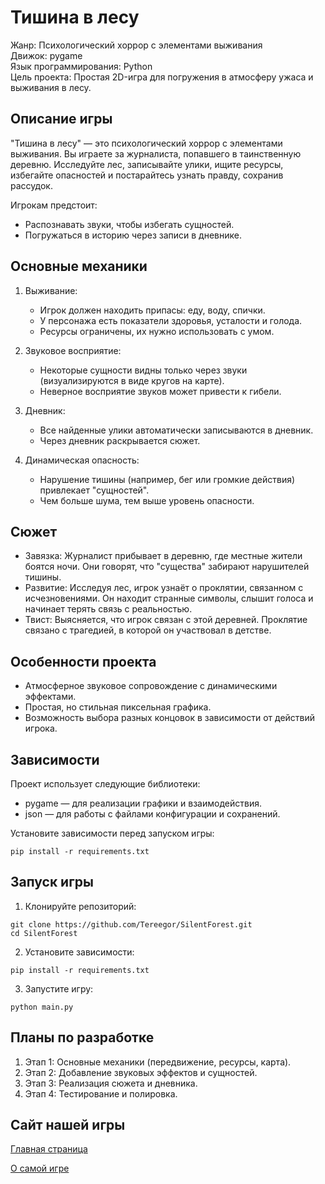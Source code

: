 
Тишина в лесу
=============

Жанр: Психологический хоррор с элементами выживания\
Движок: pygame\
Язык программирования: Python\
Цель проекта: Простая 2D-игра для погружения в атмосферу ужаса и выживания в лесу.

Описание игры
-------------

"Тишина в лесу" — это психологический хоррор с элементами выживания. Вы играете за журналиста, попавшего в таинственную деревню. Исследуйте лес, записывайте улики, ищите ресурсы, избегайте опасностей и постарайтесь узнать правду, сохранив рассудок.

Игрокам предстоит:
- Распознавать звуки, чтобы избегать сущностей.
- Погружаться в историю через записи в дневнике.

Основные механики
-----------------

1. Выживание:
   - Игрок должен находить припасы: еду, воду, спички.
   - У персонажа есть показатели здоровья, усталости и голода.
   - Ресурсы ограничены, их нужно использовать с умом.

2. Звуковое восприятие:
   - Некоторые сущности видны только через звуки (визуализируются в виде кругов на карте).
   - Неверное восприятие звуков может привести к гибели.

3. Дневник:
   - Все найденные улики автоматически записываются в дневник.
   - Через дневник раскрывается сюжет.

4. Динамическая опасность:
   - Нарушение тишины (например, бег или громкие действия) привлекает "сущностей".
   - Чем больше шума, тем выше уровень опасности.

Сюжет
-----

- Завязка: Журналист прибывает в деревню, где местные жители боятся ночи. Они говорят, что "существа" забирают нарушителей тишины.
- Развитие: Исследуя лес, игрок узнаёт о проклятии, связанном с исчезновениями. Он находит странные символы, слышит голоса и начинает терять связь с реальностью.
- Твист: Выясняется, что игрок связан с этой деревней. Проклятие связано с трагедией, в которой он участвовал в детстве.

Особенности проекта
-------------------

- Атмосферное звуковое сопровождение с динамическими эффектами.
- Простая, но стильная пиксельная графика.
- Возможность выбора разных концовок в зависимости от действий игрока.

Зависимости
-----------

Проект использует следующие библиотеки:
- pygame — для реализации графики и взаимодействия.
- json — для работы с файлами конфигурации и сохранений.

Установите зависимости перед запуском игры:
```
pip install -r requirements.txt
```

Запуск игры
-----------

1. Клонируйте репозиторий:
```
git clone https://github.com/Tereegor/SilentForest.git
cd SilentForest
```

2. Установите зависимости:
```
pip install -r requirements.txt
```

3. Запустите игру:
```
python main.py
```

Планы по разработке
-------------------

1. Этап 1: Основные механики (передвижение, ресурсы, карта).
2. Этап 2: Добавление звуковых эффектов и сущностей.
3. Этап 3: Реализация сюжета и дневника.
4. Этап 4: Тестирование и полировка.


Сайт нашей игры
---------------
[Главная страница](https://goo.su/1xGnM)

[О самой игре](https://goo.su/t6zj)